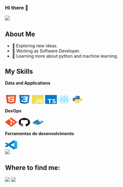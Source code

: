 ### Hi there 👋

![](https://komarev.com/ghpvc/?username=ssamuel645&color=006bed)

## About Me

- 🤔 Exploring new ideas.
- 💼 Working as Software Developer.
- 🌱 Learning more about python and machine learning.

## My Skills

**Data and Applications**

<div style="display: inline_block"><br>
  <img align="center" alt="Samu-HTML" height="30" width="40" src="https://raw.githubusercontent.com/devicons/devicon/master/icons/html5/html5-original.svg">
  <img align="center" alt="Samu-CSS" height="30" width="40" src="https://raw.githubusercontent.com/devicons/devicon/master/icons/css3/css3-original.svg">
  <img align="center" alt="Samu-Js" height="30" width="40" src="https://raw.githubusercontent.com/devicons/devicon/master/icons/javascript/javascript-plain.svg">
  <img align="center" alt="Samu-Ts" height="30" width="40" src="https://raw.githubusercontent.com/devicons/devicon/master/icons/typescript/typescript-plain.svg">
  <img align="center" alt="Samu-React" height="30" width="40" src="https://raw.githubusercontent.com/devicons/devicon/master/icons/react/react-original.svg">
  <img align="center" alt="Samu-Python" height="30" width="40" src="https://raw.githubusercontent.com/devicons/devicon/master/icons/python/python-original.svg">
</div>

**DevOps**

<img align="center" alt="Samu-Git" height="30" width="40" src="https://raw.githubusercontent.com/devicons/devicon/master/icons/git/git-original.svg">
<img align="center" alt="Samu-Github" height="30" width="40" src="https://raw.githubusercontent.com/devicons/devicon/master/icons/github/github-original.svg">
<img align="center" alt="Samu-Docker" height="30" width="40" src="https://raw.githubusercontent.com/devicons/devicon/master/icons/docker/docker-original.svg">

**Ferramentas de desenvolvimento**

<img align="center" alt="Samu-Vscode" height="30" width="40" src="https://raw.githubusercontent.com/devicons/devicon/master/icons/vscode/vscode-original.svg">

<br/>

<a href="https://github.com/iuricode" title="Perfil do Iuri">
  <img height="180em" src="https://github-readme-stats.vercel.app/api?username=iuricode&theme=dracula&show_icons=true" />
</a>

## Where to find me:

<div>
  <a href = "mailto:ssamuel645@gmail.com"><img src="https://img.shields.io/badge/-Gmail-%23333?style=for-the-badge&logo=gmail&logoColor=white" target="_blank"></a>
  <a href="https://www.linkedin.com/in/samuel-s-silva" target="_blank"><img src="https://img.shields.io/badge/-LinkedIn-%230077B5?style=for-the-badge&logo=linkedin&logoColor=white" target="_blank"></a> 
</div>
